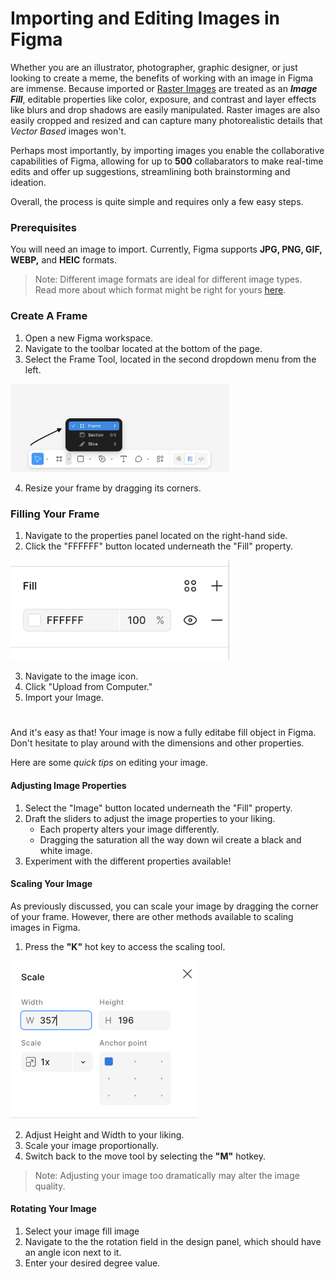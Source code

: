 # Importing and Editing Images in Figma ##

Whether you are an illustrator, photographer, graphic designer, or just looking to create a meme, the benefits of working with an image in Figma are immense. Because imported or [Raster Images](https://shorthand.com/the-craft/raster-images/index.html) are treated as an ***Image Fill***, editable properties like color, exposure, and contrast and layer effects like blurs and drop shadows are easily manipulated. Raster images are also easily cropped and resized and can capture many photorealistic details that *Vector Based* images won't.

Perhaps most importantly, by importing images you enable the collaborative capabilities of Figma, allowing for up to **500** collabarators to make real-time edits and offer up suggestions, streamlining both brainstorming and ideation.

Overall, the process is quite simple and requires only a few easy steps.

### Prerequisites ###
You will need an image to import. Currently, Figma supports **JPG, PNG, GIF, WEBP,** and **HEIC** formats.
> Note: Different image formats are ideal for different image types. Read more about which format might be right for yours [here](https://developer.mozilla.org/en-US/docs/Web/Media/Guides/Formats/Image_types).


### Create A Frame ##
1. Open a new Figma workspace.
2. Navigate to the toolbar located at the bottom of the page.
3. Select the Frame Tool, located in the second dropdown menu from the left.

<img src="assets/images/screenshots/Frame_Toolbar.png" alt="Alt text" style="width: 350px">

4. Resize your frame by dragging its corners.

### Filling Your Frame ###
1. Navigate to the properties panel located on the right-hand side.
2. Click the "FFFFFF" button located underneath the "Fill" property.

<img src="assets/images/screenshots/Properties Panel.png" alt="Alt text" style="width: 350px">

3. Navigate to the image icon.
4. Click "Upload from Computer."
5. Import your Image.  
#
And it's easy as that! Your image is now a fully editabe fill object in Figma. Don't hesitate to play around with the dimensions and other properties.

Here are some *quick tips* on editing your image.

#### Adjusting Image Properties ####
1. Select the "Image" button located underneath the "Fill" property.
2. Draft the sliders to adjust the image properties to your liking.
    - Each property alters your image differently.
    - Dragging the saturation all the way down wil create a black and white image.
3. Experiment with the different properties available!

#### Scaling Your Image ####
As previously discussed, you can scale your image by dragging the corner of your frame. However, there are other methods available to scaling images in Figma.
1. Press the **"K"** hot key to access the scaling tool.

<img src="assets/images/screenshots/Scale Tool.png" alt="Alt text" style="width: 300px">

2. Adjust Height and Width to your liking.
3. Scale your image proportionally.
4. Switch back to the move tool by selecting the **"M"** hotkey.
> Note: Adjusting your image too dramatically may alter the image quality.

#### Rotating Your Image ####
1. Select your image fill image
2. Navigate to the the rotation field in the design panel, which should have an angle icon next to it.
3. Enter your desired degree value.






























